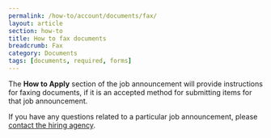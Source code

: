```yaml
---
permalink: /how-to/account/documents/fax/
layout: article
section: how-to
title: How to fax documents
breadcrumb: Fax
category: Documents
tags: [documents, required, forms]
---
```


The **How to Apply** section of the job announcement will provide instructions for faxing documents, if it is an accepted method for submitting items for that job announcement.

If you have any questions related to a particular job announcement, please [contact the hiring agency](../../../application/agency/contact/).
